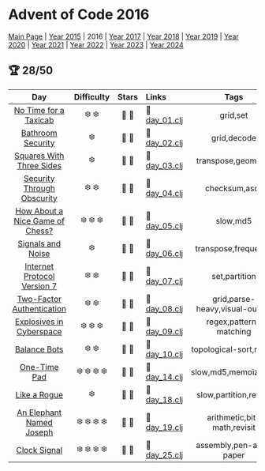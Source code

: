 # Advent of Code 2016

[Main Page](https://adventofcode.com/2016) | [Year 2015](/src/aoclj/year_2015/) | 2016 | [Year 2017](/src/aoclj/year_2017/) | [Year 2018](/src/aoclj/year_2018/) | [Year 2019](/src/aoclj/year_2019/) | [Year 2020](/src/aoclj/year_2020/) | [Year 2021](/src/aoclj/year_2021/) | [Year 2022](/src/aoclj/year_2022/) | [Year 2023](/src/aoclj/year_2023/) | [Year 2024](/src/aoclj/year_2024/)

## :trophy: 28/50

| Day | Difficulty | Stars | Links | Tags |
|:---: | :---: | :---: | :--- | :----: |
[No Time for a Taxicab](http://www.adventofcode.com/2016/day/1)|:snowflake: :snowflake:|:star2: :star2:|:small_orange_diamond: [day_01.clj](/src/aoclj/year_2016/day_01.clj)|grid,set
[Bathroom Security](http://www.adventofcode.com/2016/day/2)|:snowflake:|:star2: :star2:|:small_orange_diamond: [day_02.clj](/src/aoclj/year_2016/day_02.clj)|grid,decode
[Squares With Three Sides](http://www.adventofcode.com/2016/day/3)|:snowflake:|:star2: :star2:|:small_orange_diamond: [day_03.clj](/src/aoclj/year_2016/day_03.clj)|transpose,geometry
[Security Through Obscurity](http://www.adventofcode.com/2016/day/4)|:snowflake: :snowflake:|:star2: :star2:|:small_orange_diamond: [day_04.clj](/src/aoclj/year_2016/day_04.clj)|checksum,ascii
[How About a Nice Game of Chess?](http://www.adventofcode.com/2016/day/5)|:snowflake: :snowflake: :snowflake:|:star2: :star2:|:small_orange_diamond: [day_05.clj](/src/aoclj/year_2016/day_05.clj)|slow,md5
[Signals and Noise](http://www.adventofcode.com/2016/day/6)|:snowflake:|:star2: :star2:|:small_orange_diamond: [day_06.clj](/src/aoclj/year_2016/day_06.clj)|transpose,frequency
[Internet Protocol Version 7](http://www.adventofcode.com/2016/day/7)|:snowflake: :snowflake:|:star2: :star2:|:small_orange_diamond: [day_07.clj](/src/aoclj/year_2016/day_07.clj)|set,partition
[Two-Factor Authentication](http://www.adventofcode.com/2016/day/8)|:snowflake: :snowflake:|:star2: :star2:|:small_orange_diamond: [day_08.clj](/src/aoclj/year_2016/day_08.clj)|grid,parse-heavy,visual-output
[Explosives in Cyberspace](http://www.adventofcode.com/2016/day/9)|:snowflake: :snowflake: :snowflake:|:star2: :star2:|:small_orange_diamond: [day_09.clj](/src/aoclj/year_2016/day_09.clj)|regex,pattern-matching
[Balance Bots](http://www.adventofcode.com/2016/day/10)|:snowflake: :snowflake:|:star2: :star2:|:small_orange_diamond: [day_10.clj](/src/aoclj/year_2016/day_10.clj)|topological-sort,revisit
[One-Time Pad](http://www.adventofcode.com/2016/day/14)|:snowflake: :snowflake: :snowflake: :snowflake:|:star2: :star2:|:small_orange_diamond: [day_14.clj](/src/aoclj/year_2016/day_14.clj)|slow,md5,memoization
[Like a Rogue](http://www.adventofcode.com/2016/day/18)|:snowflake:|:star2: :star2:|:small_orange_diamond: [day_18.clj](/src/aoclj/year_2016/day_18.clj)|slow,partition,revisit
[An Elephant Named Joseph](http://www.adventofcode.com/2016/day/19)|:snowflake: :snowflake: :snowflake: :snowflake:|:star2: :star2:|:small_orange_diamond: [day_19.clj](/src/aoclj/year_2016/day_19.clj)|arithmetic,bit-math,revisit
[Clock Signal](http://www.adventofcode.com/2016/day/25)|:snowflake: :snowflake: :snowflake: :snowflake:|:star2: :star2:|:small_orange_diamond: [day_25.clj](/src/aoclj/year_2016/day_25.clj)|assembly,pen-and-paper
